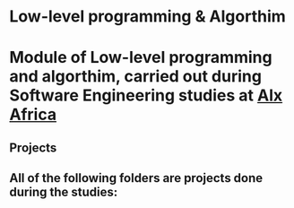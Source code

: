<h1>Low-level programming & Algorthim<h1>

Module of **Low-level programming** and **algorthim**, carried out during **Software Engineering studies** at [Alx Africa](https://www.alxafrica.com/)

<h2>Projects<h2>
All of the following folders are projects done during the studies:
